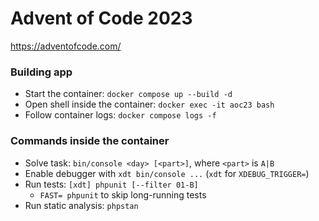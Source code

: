 # Advent of Code 2023

https://adventofcode.com/

### Building app
- Start the container: `docker compose up --build -d`
- Open shell inside the container: `docker exec -it aoc23 bash`
- Follow container logs: `docker compose logs -f`

### Commands inside the container
- Solve task: `bin/console <day> [<part>]`, where `<part>` is `A|B`
- Enable debugger with `xdt bin/console ...` (`xdt` for `XDEBUG_TRIGGER=`)
- Run tests: `[xdt] phpunit [--filter 01-B]`
  - `FAST= phpunit` to skip long-running tests
- Run static analysis: `phpstan`
